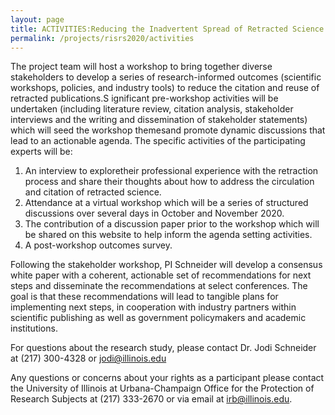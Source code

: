 ```yaml
---
layout: page
title: ACTIVITIES:Reducing the Inadvertent Spread of Retracted Science: Shaping a Research and Implementation Agenda
permalink: /projects/risrs2020/activities
---
```

The project team will host a workshop to bring together diverse stakeholders to develop a series of research-informed outcomes (scientific workshops, policies, and industry tools) to reduce the citation and reuse of retracted publications.S ignificant pre-workshop activities will be undertaken (including literature review, citation analysis, stakeholder interviews and the writing and dissemination of stakeholder statements) which will seed the workshop themesand promote dynamic discussions that lead to an actionable agenda. The specific activities of the participating experts will be:

1. An interview to exploretheir professional experience with the retraction process and share their thoughts about how to address the circulation and citation of retracted science.
2. Attendance at a virtual workshop which will be a series of structured discussions over several days in October and November 2020.
3. The contribution of a discussion paper prior to the workshop which will be shared on this website to help inform the agenda setting activities.
4. A post-workshop outcomes survey.

Following the stakeholder workshop, PI Schneider will develop a consensus white paper with a coherent, actionable set of recommendations for next steps and disseminate the recommendations at select conferences. The goal is that these recommendations will lead to tangible plans for implementing next steps, in cooperation with industry partners within scientific publishing as well as government policymakers and academic institutions. 

For questions about the research study, please contact Dr. Jodi Schneider at (217) 300-4328 or jodi@illinois.edu

Any questions or concerns about your rights as a participant please contact the University of Illinois at Urbana-Champaign Office for the Protection of Research Subjects at (217) 333-2670 or via email at irb@illinois.edu.
